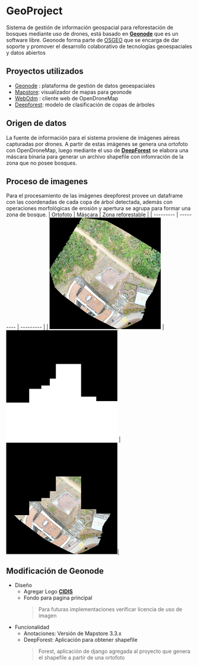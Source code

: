 # GeoProject
Sistema de gestión de información geospacial para reforestación de bosques mediante uso de drones, está basado en **[Geonode](https://geonode.org/)** que es un software libre. Geonode forma parte de [OSGEO](https://www.osgeo.org) que se encarga de dar soporte y promover el desarrollo colaborativo de tecnologías geoespaciales y datos abiertos 
## Proyectos utilizados
  * [Geonode](https://github.com/UDannyf/geonode) : plataforma de gestión de datos geoespaciales
  * [Mapstore](https://github.com/UDannyf/geonode-mapstore-client): visualizador de mapas para geonode
  * [WebOdm](https://github.com/UDannyf/WebODM) : cliente web de OpenDroneMap 
  * [Deepforest](https://github.com/UDannyf/DeepForest): modelo de clasificación de copas de árboles
## Origen de datos
La fuente de información para el sistema proviene de imágenes aéreas capturadas por drones. A partir de estas imágenes se genera una ortofoto con OpenDroneMap, luego mediante el uso de **[DeepForest](https://deepforest.readthedocs.io/en/latest/)** se elabora una máscara binaria para generar un archivo shapefile con infomración de la zona que no posee bosques.
## Proceso de imagenes
Para el procesamiento de las imágenes deepforest provee un dataframe con las coordenadas de cada copa de árbol detectada, además con operaciones morfológicas de erosión y apertura se agrupa para formar una zona de bosque.
| Ortofoto | Máscara | Zona reforestable |
| --------- | --------- | --------- |
| ![O](forest_result/original.png "Ortofoto") | ![M](forest_result/mask.png "Máscara") | ![Z](forest_result/zone.png "Máscara")|
## Modificación de Geonode
* Diseño 
     * Agregar Logo **[CIDIS](forest_app/logo.png)**
     * Fondo para pagina principal
       > Para futuras implementaciones verificar licencia de uso de imagen
* Funcionalidad
     *  Anotaciones: Versión de Mapstore 3.3.x
     *  DeepForest: Aplicación para obtener shapefile
        > Forest, aplicación de django agregada al proyecto que genera el shapefile a partir de una ortofoto
